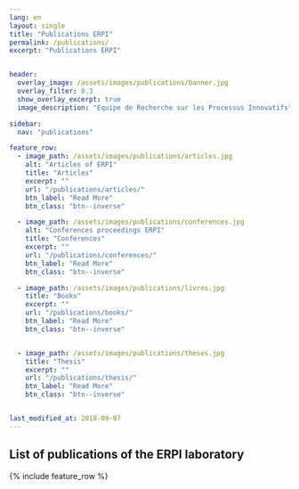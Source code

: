 ```yaml
---
lang: en
layout: single
title: "Publications ERPI"
permalink: /publications/
excerpt: "Publications ERPI"


header:
  overlay_image: /assets/images/publications/banner.jpg
  overlay_filter: 0.3
  show_overlay_excerpt: true 
  image_description: "Equipe de Recherche sur les Processus Innovatifs"

sidebar:
  nav: "publications"      

feature_row:
  - image_path: /assets/images/publications/articles.jpg
    alt: "Articles of ERPI"
    title: "Articles"
    excerpt: ""
    url: "/publications/articles/"
    btn_label: "Read More"
    btn_class: "btn--inverse"

  - image_path: /assets/images/publications/conferences.jpg
    alt: "Conferences proceedings ERPI"
    title: "Conferences"
    excerpt: ""
    url: "/publications/conferences/"
    btn_label: "Read More"
    btn_class: "btn--inverse"

  - image_path: /assets/images/publications/livres.jpg
    title: "Books"
    excerpt: ""
    url: "/publications/books/"
    btn_label: "Read More"
    btn_class: "btn--inverse"


  - image_path: /assets/images/publications/theses.jpg
    title: "Thesis"
    excerpt: ""
    url: "/publications/thesis/"
    btn_label: "Read More"
    btn_class: "btn--inverse"


last_modified_at: 2018-09-07
---
```



## List of publications of the ERPI laboratory


{% include feature_row %}



